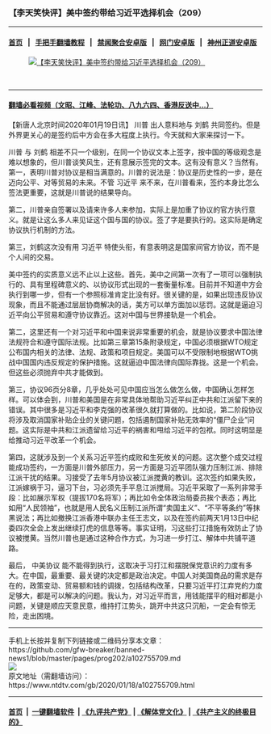 ### 【李天笑快评】美中签约带给习近平选择机会（209）
------------------------

#### [首页](https://github.com/gfw-breaker/banned-news1/blob/master/README.md) &nbsp;&nbsp;|&nbsp;&nbsp; [手把手翻墙教程](https://github.com/gfw-breaker/guides/wiki) &nbsp;&nbsp;|&nbsp;&nbsp; [禁闻聚合安卓版](https://github.com/gfw-breaker/bn-android) &nbsp;&nbsp;|&nbsp;&nbsp; [网门安卓版](https://github.com/oGate2/oGate) &nbsp;&nbsp;|&nbsp;&nbsp; [神州正道安卓版](https://github.com/SzzdOgate/update) 



<div><div class="featured_image">
 <a href="https://i.ntdtv.com/assets/uploads/2020/01/f5aec2d8beb45199cbbe08486553f5b3.jpg" target="_blank">
  <figure>
   <img alt="【李天笑快评】美中签约带给习近平选择机会（209）" src="https://i.ntdtv.com/assets/uploads/2020/01/f5aec2d8beb45199cbbe08486553f5b3-800x450.jpg"/>
  </figure><br/>
 </a>
</div>
</div><hr/>

#### [翻墙必看视频（文昭、江峰、法轮功、八九六四、香港反送中...）](http://167.172.214.107/home.html)

<div><div class="post_content" itemprop="articleBody">
 <p>
  【新唐人北京时间2020年01月19日讯】
  <ok href="https://www.ntdtv.com/gb/川普.htm">
   川普
  </ok>
  出人意料地与
  <ok href="https://www.ntdtv.com/gb/刘鹤.htm">
   刘鹤
  </ok>
  共同签约。但是外界更关心的是签约后中方会在多大程度上执行。今天就和大家来探讨一下。
 </p>
 <p>
 </p>
 <p style="font-weight: 400;">
  <ok href="https://www.ntdtv.com/gb/川普.htm">
   川普
  </ok>
  与
  <ok href="https://www.ntdtv.com/gb/刘鹤.htm">
   刘鹤
  </ok>
  相差不只一个级别，在同一个协议文本上签字，按中国的等级观念是难以想象的，但川普谈笑风生，还有意展示签完的文本。这有没有意义？当然有。第一，表明川普对协议是相当满意的。川普的说法是：协议是历史性的一步，是在迈向公平、对等贸易的未来。不管
  <ok href="https://www.ntdtv.com/gb/习近平.htm">
   习近平
  </ok>
  来不来，在川普看来，签约本身比怎么签法更重要，这就是川普说的结果导向。
 </p>
 <p style="font-weight: 400;">
  第二，川普亲自签署以及请来许多人来参加，实际上是加重了协议的官方执行意义。就是让这么多人来见证这个国与国的协议。签了字是要执行的。这实际是确定协议执行机制的方法。
 </p>
 <p style="font-weight: 400;">
  第三，刘鹤这次没有用
  <ok href="https://www.ntdtv.com/gb/习近平.htm">
   习近平
  </ok>
  特使头衔，有意表明这是国家间官方协议，而不是个人间的交易。
 </p>
 <p style="font-weight: 400;">
  美中签约的实质意义远不止以上这些。首先，美中之间第一次有了一项可以强制执行的、具有里程碑意义的、以协议形式出现的一套衡量标准。目前并不知道中方会执行到哪一步，但有一个参照标准肯定比没有好。很关键的是，如果出现违反协议现象，而且不能通过层层协商解决的话，美方可以单方面加以惩罚。这就是逼迫习近平向公平贸易和遵守协议靠近。这对中国与世界接轨是一个机会。
 </p>
 <p style="font-weight: 400;">
  第二，这里还有一个对习近平和中国来说非常重要的机会，就是协议要求中国法律法规符合和遵守国际法规。比如第三章第15条附录规定，中国必须根据WTO规定公布国内相关的法律、法规、政策和项目规定。美国可以不受限制地根据WTO挑战中国国内违反规定的保护措施。这就逼迫中国法律向国际靠拢。这是一个机会。但这些必须抛弃中共才能做到。
 </p>
 <p style="font-weight: 400;">
  第三，协议96页分8章，几乎处处可见中国应当怎么做怎么做，中国确认怎样怎样。可以体会到，川普和美国是在非常具体地帮助习近平纠正中共和江派留下来的错误。其中很多是习近平和李克强的改革很久就打算做的。比如说，第二阶段协议将涉及取消国家补贴企业的关键问题，包括遏制国家补贴无效率的“僵尸企业”问题。这实际是中共和江派遗留给习近平的祸害和甩给习近平的包袱。同时这明显是给推动习近平改革一个机会。
 </p>
 <p style="font-weight: 400;">
  第四，这就涉及到一个关系习近平签约成败和生死攸关的问题。这次整个成交过程能成功签约，一方面是川普外部压力，另一方面是习近平团队强力压制江派、排除江派干扰的结果。习接受了去年5月协议被江派搅黄的教训。这次签约如果失败，江派嫁祸于习，逼习下台，习必须先手平息江派搅局。习近平采取了一系列非常手段：比如展示军权（提拔170名将军）；再比如令全体政治局委员挨个表态；再比如用“人民领袖”，也就是用人民名义压制江派所谓“卖国主义”、“不平等条约”等抹黑说法；再比如撤换江派香港中联办主任王志文，以及在签约前两天1月13日中纪委四次全会上发出继续打虎的信息等等。事实证明，习这些打江措施有效防止了协议被搅黄。当然川普也是通过这种合作方式，为习进一步打江、解体中共铺平道路。
 </p>
 <p style="font-weight: 400;">
  最后，
  <ok href="https://www.ntdtv.com/gb/中美协议.htm">
   中美协议
  </ok>
  能不能得到执行，这取决于习打江和摆脱保党意识的力度有多大。在中国，最重要、最关键的决定都是政治决定。中国人对美国商品的需求是存在的，政策变动、贸易额和钱的调拨，包括结构改革，只要习近平打江弃党的力度足够大，都是可以解决的问题。我认为，对习近平而言，用钱能摆平的相对都是小问题，关键是顺应天意民意，维持打江势头，跳开中共这只沉船，一定会有惊无险，走出困境。
 </p>
 <p style="font-weight: 400;">
  <div class="single_ad">
  </div>
 </p>
</div>
</div>
<hr/>
手机上长按并复制下列链接或二维码分享本文章：<br/>
https://github.com/gfw-breaker/banned-news1/blob/master/pages/prog202/a102755709.md <br/>
<a href='https://github.com/gfw-breaker/banned-news1/blob/master/pages/prog202/a102755709.md'><img src='https://github.com/gfw-breaker/banned-news1/blob/master/pages/prog202/a102755709.md.png'/></a> <br/>
原文地址（需翻墙访问）：https://www.ntdtv.com/gb/2020/01/18/a102755709.html


------------------------
#### [首页](https://github.com/gfw-breaker/banned-news1/blob/master/README.md) &nbsp;|&nbsp; [一键翻墙软件](https://github.com/gfw-breaker/nogfw/blob/master/README.md) &nbsp;| [《九评共产党》](https://github.com/gfw-breaker/9ping.md/blob/master/README.md#九评之一评共产党是什么) | [《解体党文化》](https://github.com/gfw-breaker/jtdwh.md/blob/master/README.md) | [《共产主义的终极目的》](https://github.com/gfw-breaker/gczydzjmd.md/blob/master/README.md)


<img src='http://gfw-breaker.win/banned-news/pages/prog202/a102755709.md' width='0px' height='0px'/>